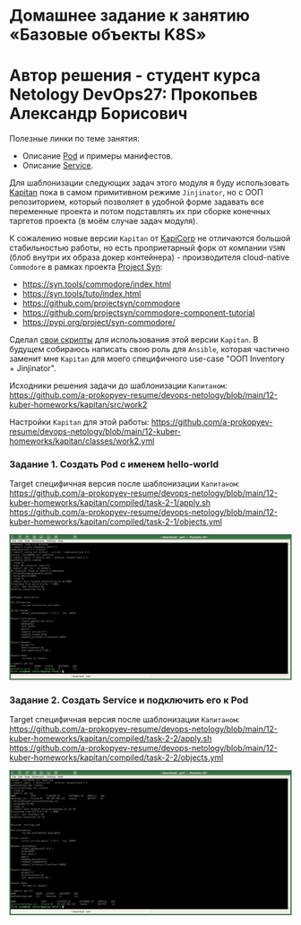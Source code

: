 # Домашнее задание к занятию «Базовые объекты K8S»
# Автор решения - студент курса Netology DevOps27: Прокопьев Александр Борисович

Полезные линки по теме занятия:
* Описание [Pod](https://kubernetes.io/docs/concepts/workloads/pods/) и примеры манифестов.
* Описание [Service](https://kubernetes.io/docs/concepts/services-networking/service/).

Для шаблонизации следующих задач этого модуля я буду использовать [Kapitan](https://kapitan.dev/pages/blog/04/12/2022/kapitan-logo-5-years-of-kapitan/#why-do-i-need-kapitan) пока в самом примитивном режиме `Jinjinator`, но с ООП репозиторием, который позволяет в удобной форме задавать все переменные проекта и потом подставлять их при сборке конечных таргетов проекта (в моём случае задач модуля).

К сожалению новые версии `Kapitan` от [KapiCorp](https://github.com/kapicorp/kapitan) не отличаются большой стабильностью работы, но есть проприетарный форк от компании `VSHN` (блоб внутри их образа докер контейнера) - производителя cloud-native `Commodore` в рамках проекта [Project Syn](https://syn.tools/syn/about/features.html):
* https://syn.tools/commodore/index.html
* https://syn.tools/tuto/index.html
* https://github.com/projectsyn/commodore
* https://github.com/projectsyn/commodore-component-tutorial
* https://pypi.org/project/syn-commodore/

Сделал [свои скрипты](https://github.com/a-prokopyev-resume/devops-netology/tree/main/12-kuber-homeworks/kapitan) для использования этой версии `Kapitan`. В будущем собираюсь написать свою роль для `Ansible`, которая частично заменит мне `Kapitan` для моего специфичного use-case  "ООП Inventory + Jinjinator".

Исходники решения задачи до шаблонизации `Капитаном`: https://github.com/a-prokopyev-resume/devops-netology/blob/main/12-kuber-homeworks/kapitan/src/work2  

Настройки `Kapitan` для этой работы: https://github.com/a-prokopyev-resume/devops-netology/blob/main/12-kuber-homeworks/kapitan/classes/work2.yml

### Задание 1. Создать Pod с именем hello-world

Target специфичная версия после шаблонизации `Капитаном`:  
https://github.com/a-prokopyev-resume/devops-netology/blob/main/12-kuber-homeworks/kapitan/compiled/task-2-1/apply.sh   
https://github.com/a-prokopyev-resume/devops-netology/blob/main/12-kuber-homeworks/kapitan/compiled/task-2-1/objects.yml

![](images/task-2-1.jpg)

### Задание 2. Создать Service и подключить его к Pod

Target специфичная версия после шаблонизации `Капитаном`:  
https://github.com/a-prokopyev-resume/devops-netology/blob/main/12-kuber-homeworks/kapitan/compiled/task-2-2/apply.sh   
https://github.com/a-prokopyev-resume/devops-netology/blob/main/12-kuber-homeworks/kapitan/compiled/task-2-2/objects.yml

![](images/task-2-2.jpg)
